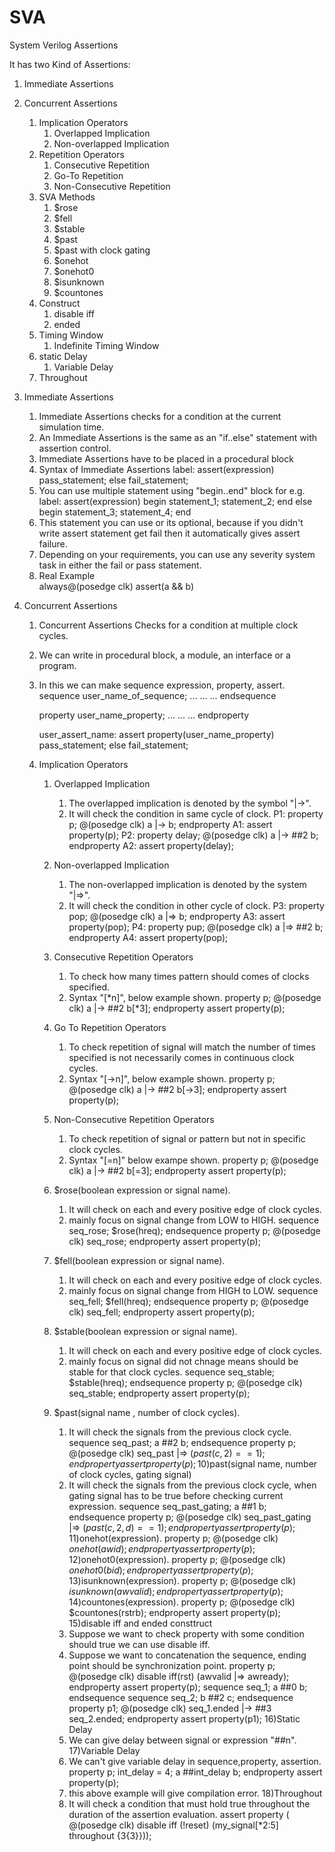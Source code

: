 # SVA
System Verilog Assertions

It has two Kind of Assertions:
1) Immediate Assertions
2) Concurrent Assertions
   1) Implication Operators
      1) Overlapped Implication
	  2) Non-overlapped Implication
   2) Repetition Operators
      1) Consecutive Repetition
      2) Go-To Repetition
	  3) Non-Consecutive Repetition
   3) SVA Methods
      1) $rose
	  2) $fell
	  3) $stable
	  4) $past
	  5) $past with clock gating
	  6) $onehot
	  7) $onehot0
	  8) $isunknown
	  9) $countones
   4) Construct
      1) disable iff
	  2) ended
   5) Timing Window
      1) Indefinite Timing Window
   6) static Delay
      1) Variable Delay
   7) Throughout

1) Immediate Assertions
   1) Immediate Assertions checks for a condition at the current simulation time.
   2) An Immediate Assertions is the same as an "if..else" statement with assertion control.
   3) Immediate Assertions have to be placed in a procedural block 
   4) Syntax of Immediate Assertions
      label: assert(expression)
	  pass_statement;
	  else 
	  fail_statement;
   5) You can use multiple statement using "begin..end" block for e.g. 
	  label: assert(expression)
	  begin
	  statement_1;
	  statement_2;
	  end
	  else begin
	  statement_3;
	  statement_4;
	  end
   6) This statement you can use or its optional, because if you didn't write assert statement get fail then it automatically gives assert failure.
   7) Depending on your requirements, you can use any severity system task in either the fail or pass statement.
   8) Real Example   
      always@(posedge clk)
	  assert(a && b)

2) Concurrent Assertions
   1) Concurrent Assertions Checks for a condition at multiple clock cycles.
   2) We can write in procedural block, a module, an interface or a program.
   3) In this we can make sequence expression, property, assert.
      sequence user_name_of_sequence;
	  ...
	  ...
	  ...
	  endsequence
	  
	  property user_name_property;
	  ...
	  ...
	  ...
	  endproperty
	  
	  user_assert_name: assert property(user_name_property)
	                    pass_statement;
						else
						fail_statement;
   4) Implication Operators
      1) Overlapped Implication
	     1) The overlapped implication is denoted by the symbol "|->".
		 2) It will check the condition in same cycle of clock.
		 P1: property p;
		       @(posedge clk) a |-> b;
			 endproperty
	     A1: assert property(p);
		 P2: property delay;
		          @(posedge clk) a |-> ##2 b;
				endproperty
		 A2: assert property(delay);
		 
	  2) Non-overlapped Implication
	     1) The non-overlapped implication is denoted by the system "|=>".
		 2) It will check the condition in other cycle of clock.
		 P3: property pop;
		       @(posedge clk) a |=> b;
			 endproperty
	     A3: assert property(pop);
		 P4: property pup;
		       @(posedge clk) a |=> ##2 b;
			 endproperty
		 A4: assert property(pop);
	  3) Consecutive Repetition Operators
	     1) To check how many times pattern should comes of clocks specified.
		 2) Syntax "[*n]", below example shown.
		    property p;
			  @(posedge clk) a |-> ##2 b[*3];
			endproperty
			assert property(p);
	  4) Go To Repetition Operators
	     1) To check repetition of signal will match the number of times specified is not necessarily comes in continuous clock cycles.
		 2) Syntax "[->n]", below example shown.
		    property p;
			  @(posedge clk) a |-> ##2 b[->3];
			endproperty
			assert property(p);
	  5) Non-Consecutive Repetition Operators
	     1) To check repetition of signal or pattern but not in specific clock cycles.
		 2) Syntax "[=n]" below exampe shown.
		    property p;
			  @(posedge clk) a |-> ##2 b[=3];
			endproperty
			assert property(p);
	  6) $rose(boolean expression or signal name).
	     1) It will check on each and every positive edge of clock cycles.
		 2) mainly focus on signal change from LOW to HIGH.
		    sequence seq_rose;
			  $rose(hreq);
			endsequence
		    property p;
			  @(posedge clk) seq_rose;
			endproperty
			assert property(p);
	  7) $fell(boolean expression or signal name).
         1) It will check on each and every positive edge of clock cycles.
         2) mainly focus on signal change from HIGH to LOW.
           	sequence seq_fell;
			  $fell(hreq);
			endsequence
		    property p;
			  @(posedge clk) seq_fell;
			endproperty
			assert property(p);	 
	  8) $stable(boolean expression or signal name).
	     1) It will check on each and every positive edge of clock cycles.
		 2) mainly focus on signal did not chnage means should be stable for that clock cycles.
		    sequence seq_stable;
			  $stable(hreq);
			endsequence
		    property p;
			  @(posedge clk) seq_stable;
			endproperty
			assert property(p);
	  9) $past(signal name , number of clock cycles).
	     1) It  will check the signals from the previous clock cycle.
		    sequence seq_past;
			  a ##2 b;
			endsequence
		    property p;
			  @(posedge clk) seq_past |=> ($past(c,2) ==1);
			endproperty
			assert property(p);
	  10)$past(signal name, number of clock cycles, gating signal)
	     1) It will check the signals from the previous clock cycle, when gating signal has to be true before checking current expression.
		 sequence seq_past_gating;
			  a ##1 b;
			endsequence
		    property p;
			  @(posedge clk) seq_past_gating |=> ($past(c,2,d) ==1);
			endproperty
			assert property(p);
	  11)$onehot(expression).
	     property p;
		   @(posedge clk) $onehot(awid);
		 endproperty
		 assert property(p);
	  12)$onehot0(expression).
	     property p;
		   @(posedge clk) $onehot0(bid);
		 endproperty
		 assert property(p);
	  13)$isunknown(expression).
	     property p;
		   @(posedge clk) $isunknown(awvalid);
		 endproperty
		 assert property(p);
	  14)$countones(expression).
	     property p;
		   @(posedge clk) $countones(rstrb);
		 endproperty
		 assert property(p);
	  15)disable iff and ended consttruct
	     1) Suppose we want to check property with some condition should true we can use disable iff.
		 2) Suppose we want to concatenation the sequence, ending point should be synchronization point.
	     property p;
		   @(posedge clk) disable iff(rst) (awvalid |=> awready);
		 endproperty
		 assert property(p);
		 sequence seq_1;
		   a ##0 b;
		 endsequence
		 sequence seq_2;
		   b ##2 c;
		 endsequence
		 property p1;
		   @(posedge clk) seq_1.ended |-> ##3 seq_2.ended;
		 endproperty
		 assert property(p1);
	  16)Static Delay
	     1) We can give delay between signal or expression "##n".
	  17)Variable Delay
	     2) We can't give variable delay in sequence,property, assertion.
		 property p;
		   int_delay = 4;
		   a ##int_delay b;
		 endproperty
		 assert property(p);
		 3) this above example will give compilation error.
	  18)Throughout 
	     1) It will check a condition that must hold true throughout the duration of the assertion evaluation.
	     assert property ( @(posedge clk) disable iff (!reset) 
                           (my_signal[*2:5] throughout {3{3}}));
		

	  
	  
